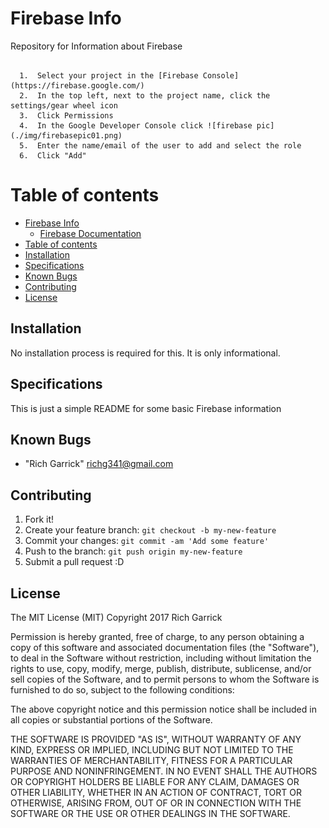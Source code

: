 # Firebase Info

Repository for Information about Firebase
<pre><code>
  1.  Select your project in the [Firebase Console](https://firebase.google.com/)
  2.  In the top left, next to the project name, click the settings/gear wheel icon
  3.  Click Permissions
  4.  In the Google Developer Console click ![firebase pic](./img/firebasepic01.png)
  5.  Enter the name/email of the user to add and select the role
  6.  Click "Add"
</code></pre>

Table of contents
=================

  * [Firebase Info](#firebase-info)
    * [Firebase Documentation](https://firebase.google.com/docs/)
  * [Table of contents](#table-of-contents)
  * [Installation](#installation)
  * [Specifications](#specifications)
  * [Known Bugs](#known-bugs)
  * [Contributing](#contributing)
  * [License](#license)


## Installation

No installation process is required for this.  It is only informational.

## Specifications

This is just a simple README for some basic Firebase information

## Known Bugs
* "Rich Garrick" <richg341@gmail.com>

## Contributing

1. Fork it!
2. Create your feature branch: `git checkout -b my-new-feature`
3. Commit your changes: `git commit -am 'Add some feature'`
4. Push to the branch: `git push origin my-new-feature`
5. Submit a pull request :D


## License
The MIT License (MIT)
Copyright 2017 Rich Garrick

Permission is hereby granted, free of charge, to any person obtaining a copy of this software and associated documentation files (the "Software"), to deal in the Software without restriction, including without limitation the rights to use, copy, modify, merge, publish, distribute, sublicense, and/or sell copies of the Software, and to permit persons to whom the Software is furnished to do so, subject to the following conditions:

The above copyright notice and this permission notice shall be included in all copies or substantial portions of the Software.

THE SOFTWARE IS PROVIDED "AS IS", WITHOUT WARRANTY OF ANY KIND, EXPRESS OR IMPLIED, INCLUDING BUT NOT LIMITED TO THE WARRANTIES OF MERCHANTABILITY, FITNESS FOR A PARTICULAR PURPOSE AND NONINFRINGEMENT. IN NO EVENT SHALL THE AUTHORS OR COPYRIGHT HOLDERS BE LIABLE FOR ANY CLAIM, DAMAGES OR OTHER LIABILITY, WHETHER IN AN ACTION OF CONTRACT, TORT OR OTHERWISE, ARISING FROM, OUT OF OR IN CONNECTION WITH THE SOFTWARE OR THE USE OR OTHER DEALINGS IN THE SOFTWARE.

